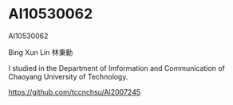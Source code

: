 # AI10530062
AI10530062

Bing Xun Lin
林秉勳

I studied in the  Department of Imformation and Communication of Chaoyang University of Technology.

https://github.com/tccnchsu/AI2007245
